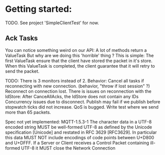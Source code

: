 # Getting started:

TODO.
See project 'SimpleClientTest' for now.

## Ack Tasks
You can notice something weird on our API:
A lot of methods return a ValueTask<Task>
But why are we doing this 'horrible' thing ?
This is simple:
The first ValueTask ensure that the client have stored the packet in it's store.
When this ValueTask is completed, the client guarantee that it will retry to send the packet.


TODO:
There is 3 monitors instead of 2.
Behavior:
Cancel all tasks if reconnecting with new connection. (behavior, "throw if lost session" ?)
Reconnect on connection lost.
There is issues on reconnection with the IdStore: After CanceAllAcks, the IdStore does not contain any IDs
Concurrency issues due to disconnect.
Publish may fail if we publish before stopwatch ticks did not increase.
QoS is bugged.
Write test where we send more than 65 packets.

Spec not yet implemented:
MQTT-1.5.3-1 The character data in a UTF-8 encoded string MUST be well-formed UTF-8 as defined by the Unicode specification [Unicode] and restated in RFC 3629 [RFC3629]. In particular this data MUST NOT include encodings of code points between U+D800 and U+DFFF. If a Server or Client receives a Control Packet containing ill-formed UTF-8 it MUST close the Network Connection
